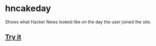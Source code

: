 # hncakeday
Shows what Hacker News looked like on the day the user joined the site.

## [Try it](http://bemmu.github.io/hncakeday/)

